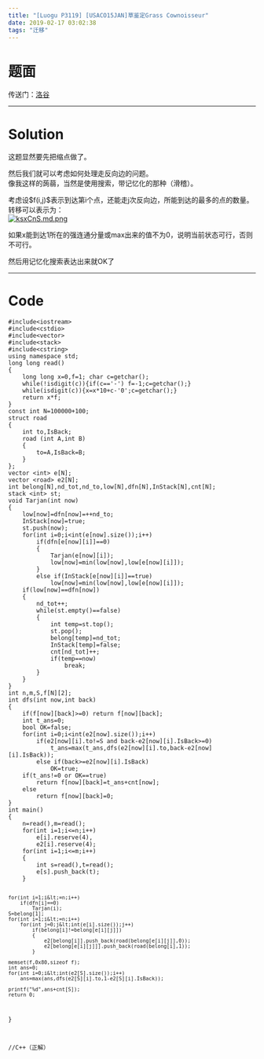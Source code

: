 ```yaml
---
title: "[Luogu P3119] [USACO15JAN]草鉴定Grass Cownoisseur"
date: 2019-02-17 03:02:38
tags: "迁移"
---
```

<h1>题面</h1>
<p>传送门：<a href="https://www.luogu.org/problemnew/show/P3119" target="_blank"  rel="nofollow" >洛谷</a></p>
<hr />
<h1>Solution</h1>
<p>这题显然要先把缩点做了。</p>
<p>然后我们就可以考虑如何处理走反向边的问题。<br />
像我这样的蒟蒻，当然是使用搜索，带记忆化的那种（滑稽）。</p>
<p>考虑设$f(i,j)$表示到达第i个点，还能走j次反向边，所能到达的最多的点的数量。<br />
转移可以表示为：<br />
<a href="https://imgchr.com/i/ksxCnS" target="_blank"  rel="nofollow" ><img src="https://s2.ax1x.com/2019/02/17/ksxCnS.md.png" alt="ksxCnS.md.png" /></a></p>
<p>如果x能到达1所在的强连通分量或max出来的值不为0，说明当前状态可行，否则不可行。</p>
<p>然后用记忆化搜索表达出来就OK了</p>
<hr />
<h1>Code</h1>
<pre><code class="language-cpp ">#include&lt;iostream&gt;
#include&lt;cstdio&gt;
#include&lt;vector&gt;
#include&lt;stack&gt;
#include&lt;cstring&gt;
using namespace std;
long long read()
{
    long long x=0,f=1; char c=getchar();
    while(!isdigit(c)){if(c=='-') f=-1;c=getchar();}
    while(isdigit(c)){x=x*10+c-'0';c=getchar();}
    return x*f;
}
const int N=100000+100;
struct road
{
    int to,IsBack;
    road (int A,int B)
    {
        to=A,IsBack=B;
    }
};
vector &lt;int&gt; e[N];
vector &lt;road&gt; e2[N];
int belong[N],nd_tot,nd_to,low[N],dfn[N],InStack[N],cnt[N];
stack &lt;int&gt; st;
void Tarjan(int now)
{
    low[now]=dfn[now]=++nd_to;
    InStack[now]=true;
    st.push(now);
    for(int i=0;i&lt;int(e[now].size());i++)
        if(dfn[e[now][i]]==0)
        {
            Tarjan(e[now][i]);
            low[now]=min(low[now],low[e[now][i]]);
        }
        else if(InStack[e[now][i]]==true)
            low[now]=min(low[now],low[e[now][i]]);
    if(low[now]==dfn[now])
    {
        nd_tot++;
        while(st.empty()==false)
        {
            int temp=st.top();
            st.pop();
            belong[temp]=nd_tot;
            InStack[temp]=false;
            cnt[nd_tot]++;
            if(temp==now)
                break;
        }
    }
}
int n,m,S,f[N][2];
int dfs(int now,int back)
{
    if(f[now][back]&gt;=0) return f[now][back];
    int t_ans=0;
    bool OK=false;
    for(int i=0;i&lt;int(e2[now].size());i++)
        if(e2[now][i].to!=S and back-e2[now][i].IsBack&gt;=0)
            t_ans=max(t_ans,dfs(e2[now][i].to,back-e2[now][i].IsBack));
        else if(back&gt;=e2[now][i].IsBack)
            OK=true;
    if(t_ans!=0 or OK==true)
        return f[now][back]=t_ans+cnt[now];
    else
        return f[now][back]=0;
}
int main()
{
    n=read(),m=read();
    for(int i=1;i&lt;=n;i++)
        e[i].reserve(4),
        e2[i].reserve(4);
    for(int i=1;i&lt;=m;i++)
    {
        int s=read(),t=read();
        e[s].push_back(t);
    }

    for(int i=1;i&lt;=n;i++)
        if(dfn[i]==0)
            Tarjan(i);
    S=belong[1];
    for(int i=1;i&lt;=n;i++)
        for(int j=0;j&lt;int(e[i].size());j++)
            if(belong[i]!=belong[e[i][j]])
            {
                e2[belong[i]].push_back(road(belong[e[i][j]],0));
                e2[belong[e[i][j]]].push_back(road(belong[i],1));
            }

    memset(f,0x80,sizeof f);
    int ans=0;
    for(int i=0;i&lt;int(e2[S].size());i++)
        ans=max(ans,dfs(e2[S][i].to,1-e2[S][i].IsBack));

    printf("%d",ans+cnt[S]);
    return 0;
}

//C++（正解）
</code></pre>
